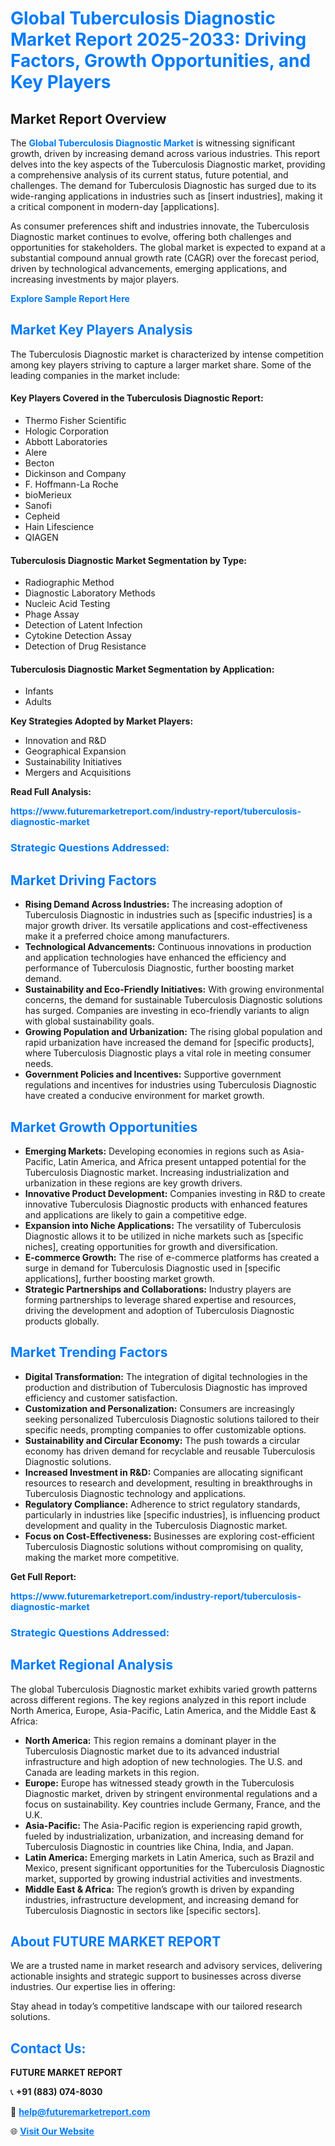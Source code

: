 <h1 style="color: #007BFF;">Global Tuberculosis Diagnostic Market Report 2025-2033: Driving Factors, Growth Opportunities, and Key Players</h1>

<section id="overview">
<h2>Market Report Overview</h2>
<p>The <a href="https://www.futuremarketreport.com/industry-report/tuberculosis-diagnostic-market" style="color: #007BFF; text-decoration: none;"><strong>Global Tuberculosis Diagnostic Market</strong></a> is witnessing significant growth, driven by increasing demand across various industries. This report delves into the key aspects of the Tuberculosis Diagnostic market, providing a comprehensive analysis of its current status, future potential, and challenges. The demand for Tuberculosis Diagnostic has surged due to its wide-ranging applications in industries such as [insert industries], making it a critical component in modern-day [applications].</p>
<p>As consumer preferences shift and industries innovate, the Tuberculosis Diagnostic market continues to evolve, offering both challenges and opportunities for stakeholders. The global market is expected to expand at a substantial compound annual growth rate (CAGR) over the forecast period, driven by technological advancements, emerging applications, and increasing investments by major players.</p>
</section>

<section id="overview">
<p><a href="https://www.futuremarketreport.com/request-sample/reportId=105904" style="color: #007BFF; text-decoration: none;"><strong>Explore Sample Report Here</strong></a></p>
</section>

<section id="key-players">
<h2 style="color: #007BFF;">Market Key Players Analysis</h2>
<p>The Tuberculosis Diagnostic market is characterized by intense competition among key players striving to capture a larger market share. Some of the leading companies in the market include:</p>
<h4>Key Players Covered in the Tuberculosis Diagnostic Report:</h4>
<ul><li>Thermo Fisher Scientific</li><li>Hologic Corporation</li><li>Abbott Laboratories</li><li>Alere</li><li>Becton</li><li>Dickinson and Company</li><li>F. Hoffmann-La Roche</li><li>bioMerieux</li><li>Sanofi</li><li>Cepheid</li><li>Hain Lifescience</li><li>QIAGEN</li></ul>
<h4>Tuberculosis Diagnostic Market Segmentation by Type:</h4>
<ul><li>Radiographic Method</li><li>Diagnostic Laboratory Methods</li><li>Nucleic Acid Testing</li><li>Phage Assay</li><li>Detection of Latent Infection</li><li>Cytokine Detection Assay</li><li>Detection of Drug Resistance</li></ul>

<h4>Tuberculosis Diagnostic Market Segmentation by Application:</h4>
<ul><li>Infants</li><li>Adults</li></ul>
<p><strong>Key Strategies Adopted by Market Players:</strong></p>
<ul>
<li>Innovation and R&D</li>
<li>Geographical Expansion</li>
<li>Sustainability Initiatives</li>
<li>Mergers and Acquisitions</li>
</ul>
</section>

<section>
<p><strong>Read Full Analysis: </strong></p><a href="https://www.futuremarketreport.com/industry-report/tuberculosis-diagnostic-market" style="color: #007BFF; text-decoration: none;"><strong>https://www.futuremarketreport.com/industry-report/tuberculosis-diagnostic-market</strong></a>
<h3 style="color: #007BFF;">Strategic Questions Addressed:</h3>
</section>

<section id="driving-factors">
<h2 style="color: #007BFF;">Market Driving Factors</h2>
<ul>
<li><strong>Rising Demand Across Industries:</strong> The increasing adoption of Tuberculosis Diagnostic in industries such as [specific industries] is a major growth driver. Its versatile applications and cost-effectiveness make it a preferred choice among manufacturers.</li>
<li><strong>Technological Advancements:</strong> Continuous innovations in production and application technologies have enhanced the efficiency and performance of Tuberculosis Diagnostic, further boosting market demand.</li>
<li><strong>Sustainability and Eco-Friendly Initiatives:</strong> With growing environmental concerns, the demand for sustainable Tuberculosis Diagnostic solutions has surged. Companies are investing in eco-friendly variants to align with global sustainability goals.</li>
<li><strong>Growing Population and Urbanization:</strong> The rising global population and rapid urbanization have increased the demand for [specific products], where Tuberculosis Diagnostic plays a vital role in meeting consumer needs.</li>
<li><strong>Government Policies and Incentives:</strong> Supportive government regulations and incentives for industries using Tuberculosis Diagnostic have created a conducive environment for market growth.</li>
</ul>
</section>

<section id="growth-opportunities">
<h2 style="color: #007BFF;">Market Growth Opportunities</h2>
<ul>
<li><strong>Emerging Markets:</strong> Developing economies in regions such as Asia-Pacific, Latin America, and Africa present untapped potential for the Tuberculosis Diagnostic market. Increasing industrialization and urbanization in these regions are key growth drivers.</li>
<li><strong>Innovative Product Development:</strong> Companies investing in R&D to create innovative Tuberculosis Diagnostic products with enhanced features and applications are likely to gain a competitive edge.</li>
<li><strong>Expansion into Niche Applications:</strong> The versatility of Tuberculosis Diagnostic allows it to be utilized in niche markets such as [specific niches], creating opportunities for growth and diversification.</li>
<li><strong>E-commerce Growth:</strong> The rise of e-commerce platforms has created a surge in demand for Tuberculosis Diagnostic used in [specific applications], further boosting market growth.</li>
<li><strong>Strategic Partnerships and Collaborations:</strong> Industry players are forming partnerships to leverage shared expertise and resources, driving the development and adoption of Tuberculosis Diagnostic products globally.</li>
</ul>
</section>

<section id="trending-factors">
<h2 style="color: #007BFF;">Market Trending Factors</h2>
<ul>
<li><strong>Digital Transformation:</strong> The integration of digital technologies in the production and distribution of Tuberculosis Diagnostic has improved efficiency and customer satisfaction.</li>
<li><strong>Customization and Personalization:</strong> Consumers are increasingly seeking personalized Tuberculosis Diagnostic solutions tailored to their specific needs, prompting companies to offer customizable options.</li>
<li><strong>Sustainability and Circular Economy:</strong> The push towards a circular economy has driven demand for recyclable and reusable Tuberculosis Diagnostic solutions.</li>
<li><strong>Increased Investment in R&D:</strong> Companies are allocating significant resources to research and development, resulting in breakthroughs in Tuberculosis Diagnostic technology and applications.</li>
<li><strong>Regulatory Compliance:</strong> Adherence to strict regulatory standards, particularly in industries like [specific industries], is influencing product development and quality in the Tuberculosis Diagnostic market.</li>
<li><strong>Focus on Cost-Effectiveness:</strong> Businesses are exploring cost-efficient Tuberculosis Diagnostic solutions without compromising on quality, making the market more competitive.</li>
</ul>
</section>

<section>
<p><strong>Get Full Report: </strong></p><a href="https://www.futuremarketreport.com/industry-report/tuberculosis-diagnostic-market" style="color: #007BFF; text-decoration: none;"><strong>https://www.futuremarketreport.com/industry-report/tuberculosis-diagnostic-market</strong></a>
<h3 style="color: #007BFF;">Strategic Questions Addressed:</h3>
</section>


<section id="regional-analysis">
<h2 style="color: #007BFF;">Market Regional Analysis</h2>
<p>The global Tuberculosis Diagnostic market exhibits varied growth patterns across different regions. The key regions analyzed in this report include North America, Europe, Asia-Pacific, Latin America, and the Middle East & Africa:</p>
<ul>
<li><strong>North America:</strong> This region remains a dominant player in the Tuberculosis Diagnostic market due to its advanced industrial infrastructure and high adoption of new technologies. The U.S. and Canada are leading markets in this region.</li>
<li><strong>Europe:</strong> Europe has witnessed steady growth in the Tuberculosis Diagnostic market, driven by stringent environmental regulations and a focus on sustainability. Key countries include Germany, France, and the U.K.</li>
<li><strong>Asia-Pacific:</strong> The Asia-Pacific region is experiencing rapid growth, fueled by industrialization, urbanization, and increasing demand for Tuberculosis Diagnostic in countries like China, India, and Japan.</li>
<li><strong>Latin America:</strong> Emerging markets in Latin America, such as Brazil and Mexico, present significant opportunities for the Tuberculosis Diagnostic market, supported by growing industrial activities and investments.</li>
<li><strong>Middle East & Africa:</strong> The region’s growth is driven by expanding industries, infrastructure development, and increasing demand for Tuberculosis Diagnostic in sectors like [specific sectors].</li>
</ul>
</section>

<footer>
<h2 style="color: #007BFF;">About FUTURE MARKET REPORT</h2>
<p>We are a trusted name in market research and advisory services, delivering actionable insights and strategic support to businesses across diverse industries. Our expertise lies in offering:</p>

<p>Stay ahead in today’s competitive landscape with our tailored research solutions.</p>

<h2 style="color: #007BFF;">Contact Us:</h2>
<p><strong>FUTURE MARKET REPORT</strong></p>
<p>📞 <strong>+91 (883) 074-8030</strong></p>
<p>📧 <strong><a href="mailto:help@futuremarketreport.com" style="color: #007BFF;">help@futuremarketreport.com</a></strong></p>
<p>🌐 <strong><a href="https://www.futuremarketreport.com/" style="color: #007BFF;">Visit Our Website</a></strong></p>
</footer>
